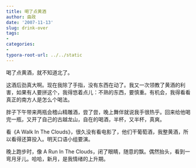 ```yaml
---
title: 喝了点黄酒
author: 曲政
date: '2007-11-13'
slug: drink-over
tags:
- 
categories:
- 
typora-root-url: ../../static
---
```


喝了点黄酒，就不知道北了。

这酒后劲真大啊。现在我除了手指，没有东西在动了。我又一次领教了黄酒的利害，如果有人要拼这个，我得悠着点儿：不熟的东西，要慎重。有机会，我得看看真正的南方人是怎么个喝法。

胖子下午带来两瓶会稽山精雕酒，尝了尝，晚上舞伴就说我手很热乎。回来给他喝完一瓶，又开了自己的古越龙山，自在的喝酒，半杯，又半杯，真爽。 

看《A Walk In The Clouds》，很久没有看电影了，他们干葡萄酒，我整黄酒，所以看得还算投入。明天口语小组要演。

晚上跑步时，像 A Run In The Clouds，闭了眼睛，随意的飘。偶然抬头，看到一弯月牙儿。哈哈，新月，是我情绪的上升期。                                                                                            